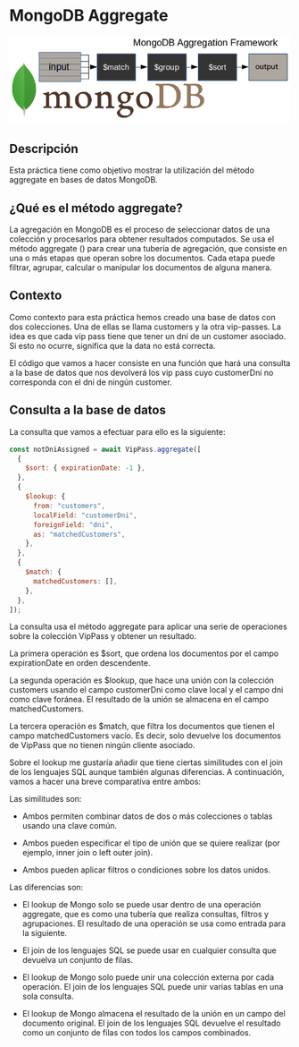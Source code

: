# MongoDB Aggregate

<img src="./images/aggregate.png" alt="aggregate image" />

## Descripción

Esta práctica tiene como objetivo mostrar la utilización del método aggregate en bases de datos MongoDB.

## ¿Qué es el método aggregate?

La agregación en MongoDB es el proceso de seleccionar datos de una colección y procesarlos para obtener resultados computados. Se usa el método aggregate () para crear una tubería de agregación, que consiste en una o más etapas que operan sobre los documentos. Cada etapa puede filtrar, agrupar, calcular o manipular los documentos de alguna manera.

## Contexto

Como contexto para esta práctica hemos creado una base de datos con dos colecciones. Una de ellas se llama customers y la otra vip-passes. La idea es que cada vip pass tiene que tener un dni de un customer asociado. Si esto no ocurre, significa que la data no está correcta.

El código que vamos a hacer consiste en una función que hará una consulta a la base de datos que nos devolverá los vip pass cuyo customerDni no corresponda con el dni de ningún customer.

## Consulta a la base de datos

La consulta que vamos a efectuar para ello es la siguiente:

```js
const notDniAssigned = await VipPass.aggregate([
  {
    $sort: { expirationDate: -1 },
  },
  {
    $lookup: {
      from: "customers",
      localField: "customerDni",
      foreignField: "dni",
      as: "matchedCustomers",
    },
  },
  {
    $match: {
      matchedCustomers: [],
    },
  },
]);
```

La consulta usa el método aggregate para aplicar una serie de operaciones sobre la colección VipPass y obtener un resultado.

La primera operación es $sort, que ordena los documentos por el campo expirationDate en orden descendente.

La segunda operación es $lookup, que hace una unión con la colección customers usando el campo customerDni como clave local y el campo dni como clave foránea. El resultado de la unión se almacena en el campo matchedCustomers.

La tercera operación es $match, que filtra los documentos que tienen el campo matchedCustomers vacío. Es decir, solo devuelve los documentos de VipPass que no tienen ningún cliente asociado.

Sobre el lookup me gustaría añadir que tiene ciertas similitudes con el join de los lenguajes SQL aunque también algunas diferencias. A continuación, vamos a hacer una breve comparativa entre ambos:

Las similitudes son:

- Ambos permiten combinar datos de dos o más colecciones o tablas usando una clave común.

- Ambos pueden especificar el tipo de unión que se quiere realizar (por ejemplo, inner join o left outer join).

- Ambos pueden aplicar filtros o condiciones sobre los datos unidos.

Las diferencias son:

- El lookup de Mongo solo se puede usar dentro de una operación aggregate, que es como una tubería que realiza consultas, filtros y agrupaciones. El resultado de una operación se usa como entrada para la siguiente.

- El join de los lenguajes SQL se puede usar en cualquier consulta que devuelva un conjunto de filas.

- El lookup de Mongo solo puede unir una colección externa por cada operación. El join de los lenguajes SQL puede unir varias tablas en una sola consulta.

- El lookup de Mongo almacena el resultado de la unión en un campo del documento original. El join de los lenguajes SQL devuelve el resultado como un conjunto de filas con todos los campos combinados.
